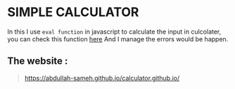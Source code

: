 # SIMPLE CALCULATOR
In this I use ```eval function``` in javascript to calculate the input in culcolater, you can check this function [here](https://developer.mozilla.org/en-US/docs/Web/JavaScript/Reference/Global_Objects/eval)
And I manage the errors would be happen.
## The website :
> https://abdullah-sameh.github.io/calculator.github.io/
